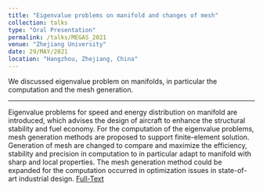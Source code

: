 ```yaml
---
title: "Eigenvalue problems on manifold and changes of mesh"
collection: talks
type: "Oral Presentation"
permalink: /talks/MEGAS_2021
venue: "Zhejiang University"
date: 29/MAY/2021
location: "Hangzhou, Zhejiang, China"
---
```

We discussed eigenvalue problem on manifolds, in particular the computation and the mesh generation.

---

Eigenvalue problems for speed and energy distribution on manifold are introduced, which advises the design of aircraft to enhance the structural stability and fuel economy. For the computation of the eigenvalue problems, mesh generation methods are proposed to support finite-element solution. Generation of mesh are changed to compare and maximize the efficiency, stability and precision in computation to in particular adapt to manifold with sharp and local properties. The mesh generation method could be expanded for the computation occurred in optimization issues in state-of-art industrial design. [Full-Text](/files/MEGAS_2021.pdf)
